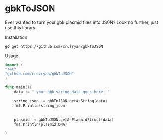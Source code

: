 # gbkToJSON

Ever wanted to turn your gbk plasmid files into JSON? 
Look no further, just use this library.

Installation 

`go get https://github.com/cruzryan/gbkToJSON`

Usage

```go 
import (
"fmt"
"github.com/cruzryan/gbkToJSON"
)

func main(){
	data := " your gbk string data goes here! "

	string_json := gbkToJSON.getAsString(data)
	fmt.Println(string_json)
	
    
	plasmid := gbkToJSON.getAsPlasmidStruct(data)
    fmt.Println(plasmid.DNA)

}
```
